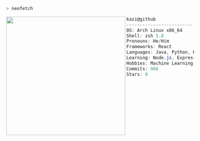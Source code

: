 ```zsh
> neofetch
```

<img align="left" src="https://64.media.tumblr.com/d196e4f97b7b5ee0290cb35226cc31fd/381d65079ed6b1a8-f1/s640x960/9f2072f145df1c9a7b120354f7e5c031793c64f2.gifv" width="320" /> 

```csharp
kazi@github
-------------------------
OS: Arch Linux x86_64
Shell: zsh 5.8
Pronouns: He/Him
Frameworks: React
Languages: Java, Python, HTML, CSS
Learning: Node.js, Express, PostgreSQL, Three.js, CPP
Hobbies: Machine Learning, Big Data, artificial intelligence and internet sorts of things 
Commits: 968
Stars: 0
```
